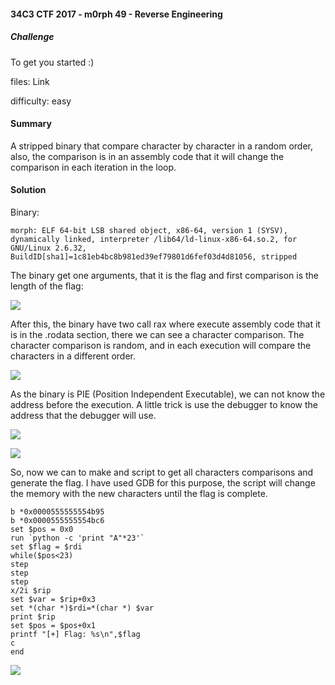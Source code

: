 #### 34C3 CTF 2017 - m0rph 49  - Reverse Engineering

##### Challenge

To get you started :)

files: Link

difficulty: easy

#### Summary

A stripped binary that compare character by character in a random order, also, the comparison is in an assembly code that it will change the comparison in each iteration in the loop.

#### Solution

Binary:

```
morph: ELF 64-bit LSB shared object, x86-64, version 1 (SYSV), dynamically linked, interpreter /lib64/ld-linux-x86-64.so.2, for GNU/Linux 2.6.32, BuildID[sha1]=1c81eb4bc8b981ed39ef79801d6fef03d4d81056, stripped
```

The binary get one arguments, that it is the flag and first comparison is the length of the flag:

![](https://unam.re/static/files/m0rph_1.png)


After this, the binary have two call rax where execute assembly code that it is in the .rodata section, there we can see a character comparison. The character comparison is random, and in each execution will compare the characters in a different order.

![](https://unam.re/static/files/m0rph_2.png)

As the binary is PIE (Position Independent Executable), we can not know the address before the execution. A little trick is use the debugger to know the address that the debugger will use.

![](https://unam.re/static/files/m0rph_3.png)


![](https://unam.re/static/files/m0rph_4.png)

So, now we can to make and script to get all characters comparisons and generate the flag. I have used GDB for this purpose, the script will change the memory with the new characters until the flag is complete.

```
b *0x0000555555554b95
b *0x0000555555554bc6
set $pos = 0x0
run `python -c 'print "A"*23'`
set $flag = $rdi
while($pos<23)
step
step
step
x/2i $rip
set $var = $rip+0x3
set *(char *)$rdi=*(char *) $var 
print $rip
set $pos = $pos+0x1
printf "[+] Flag: %s\n",$flag
c
end
```

![](https://unam.re/static/files/m0rph.gif)
